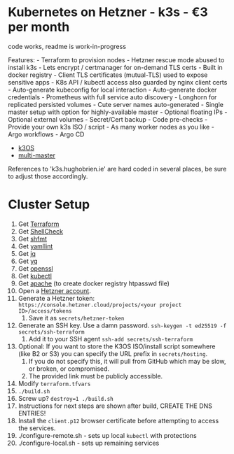 # Kubernetes on Hetzner - k3s - €3 per month

code works, readme is work-in-progress

Features:
	- Terraform to provision nodes
	- Hetzner rescue mode abused to install k3s
	- Lets encrypt / certmanager for on-demand TLS certs
	- Built in docker registry
	- Client TLS certificates (mutual-TLS) used to expose sensitive apps
	- K8s API / kubectl access also guarded by nginx client certs
	- Auto-generate kubeconfig for local interaction
	- Auto-generate docker credentials
	- Prometheus with full service auto discovery
	- Longhorn for replicated persisted volumes
	- Cute server names auto-generated
	- Single master setup with option for highly-available master
	- Optional floating IPs
	- Optional external volumes
	- Secret/Cert backup
	- Code pre-checks
	- Provide your own k3s ISO / script
	- As many worker nodes as you like
	- Argo workflows
	- Argo CD

- [k3OS](https://github.com/rancher/k3os)
- [multi-master](https://rancher.com/docs/k3s/latest/en/installation/ha-embedded/)

References to 'k3s.hughobrien.ie' are hard coded in several places, be sure to adjust those accordingly.

# Cluster Setup
1. Get [Terraform](https://www.terraform.io/downloads.html)
1. Get [ShellCheck](https://www.shellcheck.net/)
1. Get [shfmt](https://github.com/mvdan/sh)
1. Get [yamllint](https://pypi.org/project/yamllint/)
1. Get [jq](https://stedolan.github.io/jq/)
1. Get [yq](https://pypi.org/project/yq/)
1. Get [openssl](https://www.openssl.org/)
1. Get [kubectl](https://kubernetes.io/docs/tasks/tools/install-kubectl/)
1. Get [apache](https://httpd.apache.org/) (to create docker registry htpasswd file)
1. Open a [Hetzner account](https://www.hetzner.com/).
1. Generate a Hetzner token: `https://console.hetzner.cloud/projects/<your project ID>/access/tokens`
	1. Save it as `secrets/hetzner-token`
1. Generate an SSH key. Use a damn password. `ssh-keygen -t ed25519 -f secrets/ssh-terraform`
	1. Add it to your SSH agent `ssh-add secrets/ssh-terraform`
1. Optional: If you want to store the K3OS ISO/install script somewhere (like B2 or S3) you can specify the URL prefix in `secrets/hosting`.
	1. If you do not specify this, it will pull from GitHub which may be slow, or broken, or compromised.
	1. The provided link must be publicly accessible.
1. Modify `terraform.tfvars`
1. `./build.sh`
1. Screw up? `destroy=1 ./build.sh`
1. Instructions for next steps are shown after build, CREATE THE DNS ENTRIES!
1. Install the `client.p12` browser certificate before attempting to access the services.
1. ./configure-remote.sh -  sets up local `kubectl` with protections
1. ./configure-local.sh  -  sets up remaining services
